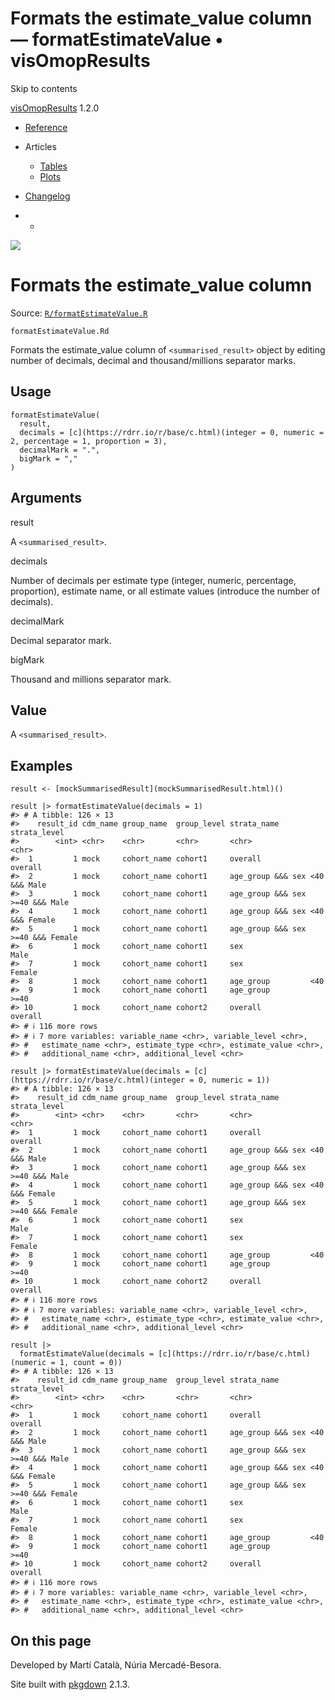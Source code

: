 # Formats the estimate_value column — formatEstimateValue • visOmopResults

Skip to contents

[visOmopResults](../index.html) 1.2.0

  * [Reference](../reference/index.html)
  * Articles
    * [Tables](../articles/a01_tables.html)
    * [Plots](../articles/a02_plots.html)
  * [Changelog](../news/index.html)


  *   * [](https://github.com/darwin-eu/visOmopResults/)



![](../logo.png)

# Formats the estimate_value column

Source: [`R/formatEstimateValue.R`](https://github.com/darwin-eu/visOmopResults/blob/v1.2.0/R/formatEstimateValue.R)

`formatEstimateValue.Rd`

Formats the estimate_value column of `<summarised_result>` object by editing number of decimals, decimal and thousand/millions separator marks.

## Usage
    
    
    formatEstimateValue(
      result,
      decimals = [c](https://rdrr.io/r/base/c.html)(integer = 0, numeric = 2, percentage = 1, proportion = 3),
      decimalMark = ".",
      bigMark = ","
    )

## Arguments

result
    

A `<summarised_result>`.

decimals
    

Number of decimals per estimate type (integer, numeric, percentage, proportion), estimate name, or all estimate values (introduce the number of decimals).

decimalMark
    

Decimal separator mark.

bigMark
    

Thousand and millions separator mark.

## Value

A `<summarised_result>`.

## Examples
    
    
    result <- [mockSummarisedResult](mockSummarisedResult.html)()
    
    result |> formatEstimateValue(decimals = 1)
    #> # A tibble: 126 × 13
    #>    result_id cdm_name group_name  group_level strata_name       strata_level   
    #>        <int> <chr>    <chr>       <chr>       <chr>             <chr>          
    #>  1         1 mock     cohort_name cohort1     overall           overall        
    #>  2         1 mock     cohort_name cohort1     age_group &&& sex <40 &&& Male   
    #>  3         1 mock     cohort_name cohort1     age_group &&& sex >=40 &&& Male  
    #>  4         1 mock     cohort_name cohort1     age_group &&& sex <40 &&& Female 
    #>  5         1 mock     cohort_name cohort1     age_group &&& sex >=40 &&& Female
    #>  6         1 mock     cohort_name cohort1     sex               Male           
    #>  7         1 mock     cohort_name cohort1     sex               Female         
    #>  8         1 mock     cohort_name cohort1     age_group         <40            
    #>  9         1 mock     cohort_name cohort1     age_group         >=40           
    #> 10         1 mock     cohort_name cohort2     overall           overall        
    #> # ℹ 116 more rows
    #> # ℹ 7 more variables: variable_name <chr>, variable_level <chr>,
    #> #   estimate_name <chr>, estimate_type <chr>, estimate_value <chr>,
    #> #   additional_name <chr>, additional_level <chr>
    
    result |> formatEstimateValue(decimals = [c](https://rdrr.io/r/base/c.html)(integer = 0, numeric = 1))
    #> # A tibble: 126 × 13
    #>    result_id cdm_name group_name  group_level strata_name       strata_level   
    #>        <int> <chr>    <chr>       <chr>       <chr>             <chr>          
    #>  1         1 mock     cohort_name cohort1     overall           overall        
    #>  2         1 mock     cohort_name cohort1     age_group &&& sex <40 &&& Male   
    #>  3         1 mock     cohort_name cohort1     age_group &&& sex >=40 &&& Male  
    #>  4         1 mock     cohort_name cohort1     age_group &&& sex <40 &&& Female 
    #>  5         1 mock     cohort_name cohort1     age_group &&& sex >=40 &&& Female
    #>  6         1 mock     cohort_name cohort1     sex               Male           
    #>  7         1 mock     cohort_name cohort1     sex               Female         
    #>  8         1 mock     cohort_name cohort1     age_group         <40            
    #>  9         1 mock     cohort_name cohort1     age_group         >=40           
    #> 10         1 mock     cohort_name cohort2     overall           overall        
    #> # ℹ 116 more rows
    #> # ℹ 7 more variables: variable_name <chr>, variable_level <chr>,
    #> #   estimate_name <chr>, estimate_type <chr>, estimate_value <chr>,
    #> #   additional_name <chr>, additional_level <chr>
    
    result |>
      formatEstimateValue(decimals = [c](https://rdrr.io/r/base/c.html)(numeric = 1, count = 0))
    #> # A tibble: 126 × 13
    #>    result_id cdm_name group_name  group_level strata_name       strata_level   
    #>        <int> <chr>    <chr>       <chr>       <chr>             <chr>          
    #>  1         1 mock     cohort_name cohort1     overall           overall        
    #>  2         1 mock     cohort_name cohort1     age_group &&& sex <40 &&& Male   
    #>  3         1 mock     cohort_name cohort1     age_group &&& sex >=40 &&& Male  
    #>  4         1 mock     cohort_name cohort1     age_group &&& sex <40 &&& Female 
    #>  5         1 mock     cohort_name cohort1     age_group &&& sex >=40 &&& Female
    #>  6         1 mock     cohort_name cohort1     sex               Male           
    #>  7         1 mock     cohort_name cohort1     sex               Female         
    #>  8         1 mock     cohort_name cohort1     age_group         <40            
    #>  9         1 mock     cohort_name cohort1     age_group         >=40           
    #> 10         1 mock     cohort_name cohort2     overall           overall        
    #> # ℹ 116 more rows
    #> # ℹ 7 more variables: variable_name <chr>, variable_level <chr>,
    #> #   estimate_name <chr>, estimate_type <chr>, estimate_value <chr>,
    #> #   additional_name <chr>, additional_level <chr>
    

## On this page

Developed by Martí Català, Núria Mercadé-Besora.

Site built with [pkgdown](https://pkgdown.r-lib.org/) 2.1.3.
